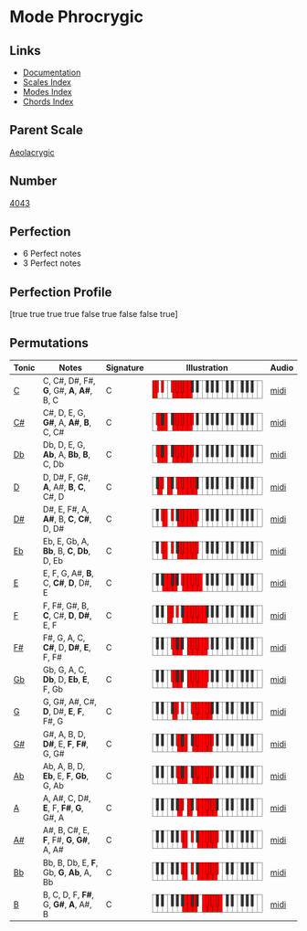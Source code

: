 # Mode Phrocrygic

## Links

- [Documentation](index.md)
- [Scales Index](Scales.md)
- [Modes Index](Modes.md)
- [Chords Index](Chords.md)

## Parent Scale

[Aeolacrygic](ScaleAeolacrygic.md)

## Number

[4043](https://ianring.com/musictheory/scales/4043)

## Perfection

- 6 Perfect notes
- 3 Perfect notes

## Perfection Profile

[true true true true false true false false true]

## Permutations

| Tonic | Notes | Signature | Illustration | Audio |
|-------|-------|-----------|--------------|-------|
| [C](ModeCNaturalPhrocrygic.md) | C, C#, D#, F#, **G**, G#, **A**, **A#**, B, C | C | ![CNaturalPhrocrygic](ModeCNaturalPhrocrygic.png) | [midi](https://github.com/edipermadi/music/blob/main/docs/ModeCNaturalPhrocrygic.mid?raw=true) |
| [C#](ModeCSharpPhrocrygic.md) | C#, D, E, G, **G#**, A, **A#**, **B**, C, C# | C | ![CSharpPhrocrygic](ModeCSharpPhrocrygic.png) | [midi](https://github.com/edipermadi/music/blob/main/docs/ModeCSharpPhrocrygic.mid?raw=true) |
| [Db](ModeDFlatPhrocrygic.md) | Db, D, E, G, **Ab**, A, **Bb**, **B**, C, Db | C | ![DFlatPhrocrygic](ModeDFlatPhrocrygic.png) | [midi](https://github.com/edipermadi/music/blob/main/docs/ModeDFlatPhrocrygic.mid?raw=true) |
| [D](ModeDNaturalPhrocrygic.md) | D, D#, F, G#, **A**, A#, **B**, **C**, C#, D | C | ![DNaturalPhrocrygic](ModeDNaturalPhrocrygic.png) | [midi](https://github.com/edipermadi/music/blob/main/docs/ModeDNaturalPhrocrygic.mid?raw=true) |
| [D#](ModeDSharpPhrocrygic.md) | D#, E, F#, A, **A#**, B, **C**, **C#**, D, D# | C | ![DSharpPhrocrygic](ModeDSharpPhrocrygic.png) | [midi](https://github.com/edipermadi/music/blob/main/docs/ModeDSharpPhrocrygic.mid?raw=true) |
| [Eb](ModeEFlatPhrocrygic.md) | Eb, E, Gb, A, **Bb**, B, **C**, **Db**, D, Eb | C | ![EFlatPhrocrygic](ModeEFlatPhrocrygic.png) | [midi](https://github.com/edipermadi/music/blob/main/docs/ModeEFlatPhrocrygic.mid?raw=true) |
| [E](ModeENaturalPhrocrygic.md) | E, F, G, A#, **B**, C, **C#**, **D**, D#, E | C | ![ENaturalPhrocrygic](ModeENaturalPhrocrygic.png) | [midi](https://github.com/edipermadi/music/blob/main/docs/ModeENaturalPhrocrygic.mid?raw=true) |
| [F](ModeFNaturalPhrocrygic.md) | F, F#, G#, B, **C**, C#, **D**, **D#**, E, F | C | ![FNaturalPhrocrygic](ModeFNaturalPhrocrygic.png) | [midi](https://github.com/edipermadi/music/blob/main/docs/ModeFNaturalPhrocrygic.mid?raw=true) |
| [F#](ModeFSharpPhrocrygic.md) | F#, G, A, C, **C#**, D, **D#**, **E**, F, F# | C | ![FSharpPhrocrygic](ModeFSharpPhrocrygic.png) | [midi](https://github.com/edipermadi/music/blob/main/docs/ModeFSharpPhrocrygic.mid?raw=true) |
| [Gb](ModeGFlatPhrocrygic.md) | Gb, G, A, C, **Db**, D, **Eb**, **E**, F, Gb | C | ![GFlatPhrocrygic](ModeGFlatPhrocrygic.png) | [midi](https://github.com/edipermadi/music/blob/main/docs/ModeGFlatPhrocrygic.mid?raw=true) |
| [G](ModeGNaturalPhrocrygic.md) | G, G#, A#, C#, **D**, D#, **E**, **F**, F#, G | C | ![GNaturalPhrocrygic](ModeGNaturalPhrocrygic.png) | [midi](https://github.com/edipermadi/music/blob/main/docs/ModeGNaturalPhrocrygic.mid?raw=true) |
| [G#](ModeGSharpPhrocrygic.md) | G#, A, B, D, **D#**, E, **F**, **F#**, G, G# | C | ![GSharpPhrocrygic](ModeGSharpPhrocrygic.png) | [midi](https://github.com/edipermadi/music/blob/main/docs/ModeGSharpPhrocrygic.mid?raw=true) |
| [Ab](ModeAFlatPhrocrygic.md) | Ab, A, B, D, **Eb**, E, **F**, **Gb**, G, Ab | C | ![AFlatPhrocrygic](ModeAFlatPhrocrygic.png) | [midi](https://github.com/edipermadi/music/blob/main/docs/ModeAFlatPhrocrygic.mid?raw=true) |
| [A](ModeANaturalPhrocrygic.md) | A, A#, C, D#, **E**, F, **F#**, **G**, G#, A | C | ![ANaturalPhrocrygic](ModeANaturalPhrocrygic.png) | [midi](https://github.com/edipermadi/music/blob/main/docs/ModeANaturalPhrocrygic.mid?raw=true) |
| [A#](ModeASharpPhrocrygic.md) | A#, B, C#, E, **F**, F#, **G**, **G#**, A, A# | C | ![ASharpPhrocrygic](ModeASharpPhrocrygic.png) | [midi](https://github.com/edipermadi/music/blob/main/docs/ModeASharpPhrocrygic.mid?raw=true) |
| [Bb](ModeBFlatPhrocrygic.md) | Bb, B, Db, E, **F**, Gb, **G**, **Ab**, A, Bb | C | ![BFlatPhrocrygic](ModeBFlatPhrocrygic.png) | [midi](https://github.com/edipermadi/music/blob/main/docs/ModeBFlatPhrocrygic.mid?raw=true) |
| [B](ModeBNaturalPhrocrygic.md) | B, C, D, F, **F#**, G, **G#**, **A**, A#, B | C | ![BNaturalPhrocrygic](ModeBNaturalPhrocrygic.png) | [midi](https://github.com/edipermadi/music/blob/main/docs/ModeBNaturalPhrocrygic.mid?raw=true) |
